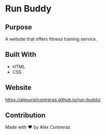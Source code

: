 # Run Buddy

## Purpose
A website that offers fitness training service.

## Built With
* HTML
* CSS

## Website
https://alexurielcontreras.github.io/run-buddy/

## Contribution
Made with ❤️ by Alex Contreras
